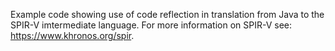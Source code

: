 Example code showing use of code reflection in translation from Java to 
the SPIR-V imtermediate language.  For more information on SPIR-V see:
https://www.khronos.org/spir.